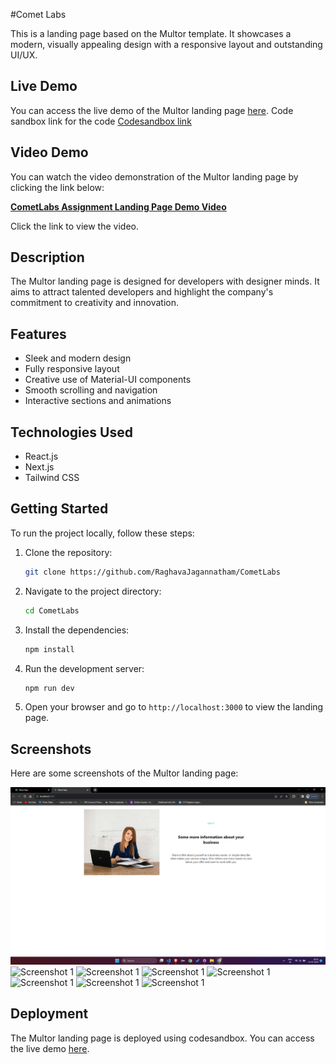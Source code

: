 #Comet Labs

This is a landing page based on the Multor template. It showcases a modern, visually appealing design with a responsive layout and outstanding UI/UX.

## Live Demo

You can access the live demo of the Multor landing page [here](https://swqmy8-3000.csb.app/).
Code sandbox link for the code [Codesandbox link](https://codesandbox.io/p/sandbox/sleepy-carson-swqmy8?file=%2Fpublic%2Findex.html%3A1%2C1)

## Video Demo

You can watch the video demonstration of the Multor landing page by clicking the link below:

**[CometLabs Assignment Landing Page Demo Video](https://share.vidyard.com/watch/JwcsUaj49fhyMZgz8KcPyq?)**

Click the link to view the video.
## Description

The Multor landing page is designed for developers with designer minds. It aims to attract talented developers and highlight the company's commitment to creativity and innovation.

## Features

- Sleek and modern design
- Fully responsive layout
- Creative use of Material-UI components
- Smooth scrolling and navigation
- Interactive sections and animations

## Technologies Used

- React.js
- Next.js
- Tailwind CSS

## Getting Started

To run the project locally, follow these steps:

1. Clone the repository:

   ```bash
   git clone https://github.com/RaghavaJagannatham/CometLabs
   ```

2. Navigate to the project directory:

   ```bash
   cd CometLabs
   ```

3. Install the dependencies:

   ```bash
   npm install
   ```

4. Run the development server:

   ```bash
   npm run dev
   ```

5. Open your browser and go to `http://localhost:3000` to view the landing page.

## Screenshots

Here are some screenshots of the Multor landing page:

![Screenshot 1](./src//utilities/images/About.js.png)
![Screenshot 1](./src//utilities/images/Screenshot1.png)
![Screenshot 1](./src//utilities/images/Screenshot2.png)
![Screenshot 1](./src//utilities/images/Screenshot3.png)
![Screenshot 1](./src//utilities/images/Screenshot4.png)
![Screenshot 1](./src//utilities/images/Screenshot5.png)
![Screenshot 1](./src//utilities/images/Screenshot6.png)
![Screenshot 1](./src//utilities/images/Screenshot7.png)

## Deployment

The Multor landing page is deployed using codesandbox. You can access the live demo [here](https://swqmy8-3000.csb.app/).





